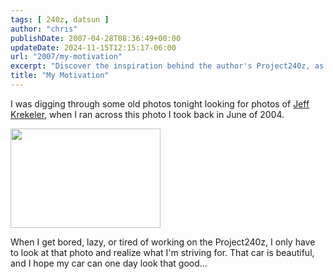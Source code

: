 ```yaml
---
tags: [ 240z, datsun ]
author: "chris"
publishDate: 2007-04-28T08:36:49+00:00
updateDate: 2024-11-15T12:15:17-06:00
url: "2007/my-motivation"
excerpt: "Discover the inspiration behind the author's Project240z, as he reminisces over a striking photo from 2004."
title: "My Motivation"
---
```


I was digging through some old photos tonight looking for photos of <A href="https://www.flickr.com/photos/chammond/475212637/">Jeff Krekeler</A>, when I ran across this photo I took back in June of 2004. 


<A href="https://www.flickr.com/photos/chammond/475215675/"><IMG height=159 alt="" src="https://farm1.static.flickr.com/220/475215675_9714ae505d_m.jpg" width=240></A> 


When I get bored, lazy, or tired of working on the Project240z, I only have to look at that photo and realize what I'm striving for. That car is beautiful, and I hope my car can one day look that good...
